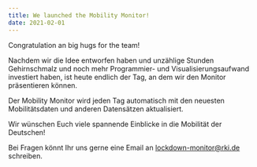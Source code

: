 ```yaml
---
title: We launched the Mobility Monitor!
date: 2021-02-01
---
```


Congratulation an big hugs for the team!

<!--more-->

Nachdem wir die Idee entworfen haben und unzählige Stunden Gehirnschmalz und noch mehr
Programmier- und Visualisierungsaufwand investiert haben, ist heute endlich der Tag, an dem wir den Monitor präsentieren können.

Der Mobility Monitor wird jeden Tag automatisch mit den neuesten Mobilitätsdaten und anderen Datensätzen aktualisiert.

Wir wünschen Euch viele spannende Einblicke in die Mobilität der Deutschen!

Bei Fragen könnt Ihr uns gerne eine Email an lockdown-monitor@rki.de schreiben.
